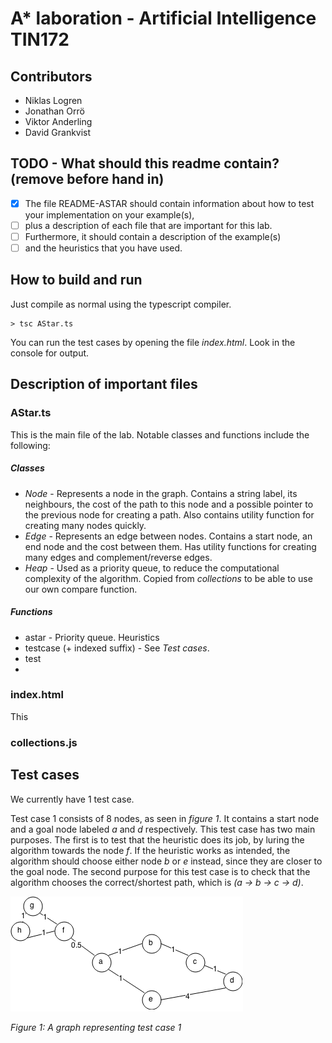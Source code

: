 # A* laboration - Artificial Intelligence TIN172
## Contributors
* Niklas Logren
* Jonathan Orrö
* Viktor Anderling
* David Grankvist

## TODO - What should this readme contain? (remove before hand in)
 * [x] The file README-ASTAR should contain information about how to test your implementation on your example(s), 
 * [ ] plus a description of each file that are important for this lab. 
 * [ ] Furthermore, it should contain a description of the example(s) 
 * [ ] and the heuristics that you have used.

## How to build and run
Just compile as normal using the typescript compiler.
```
> tsc AStar.ts
```
You can run the test cases by opening the file *index.html*.
Look in the console for output.

## Description of important files
### AStar.ts
This is the main file of the lab. Notable classes and functions include the following:
##### Classes
 * _Node_ - Represents a node in the graph. Contains a string label, its neighbours, the cost of the path to this node and a possible pointer to the previous node for creating a path. Also contains utility function for creating many nodes quickly.
 * _Edge_ - Represents an edge between nodes. Contains a start node, an end node and the cost between them. Has utility functions for creating many edges and complement/reverse edges.
 * _Heap_ - Used as a priority queue, to reduce the computational complexity of the algorithm. Copied from _collections_ to be able to use our own compare function.

##### Functions
 * astar - Priority queue. Heuristics
 * testcase (+ indexed suffix) - See _Test cases_.
 * test
 * 

### index.html
This 
### collections.js


## Test cases
We currently have 1 test case.

Test case 1 consists of 8 nodes, as seen in *figure 1*. It contains a start node and a goal node
labeled *a* and *d* respectively. This test case has two main purposes. The first is to test that
the heuristic does its job, by luring the algorithm towards the node *f*. If the heuristic works
as intended, the algorithm should choose either node *b* or *e* instead, since they are closer to
the goal node. The second purpose for this test case is to check that the algorithm chooses the
correct/shortest path, which is *(a -> b -> c -> d)*.

![Test case 1](/astar/testCase1.png?raw=true)

*Figure 1: A graph representing test case 1*
